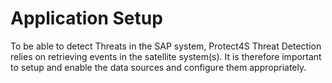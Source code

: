 # Application Setup

To be able to detect Threats in the SAP system, Protect4S Threat Detection relies on retrieving  events in the satellite system(s). It is therefore important to setup and enable the data sources and configure them appropriately.
